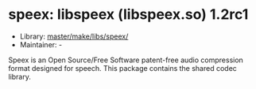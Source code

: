 # speex: libspeex (libspeex.so) 1.2rc1
  - Library: [master/make/libs/speex/](https://github.com/Freetz-NG/freetz-ng/tree/master/make/libs/speex/)
  - Maintainer: -

Speex is an Open Source/Free Software patent-free audio compression format designed for speech. This package contains the shared codec library.
